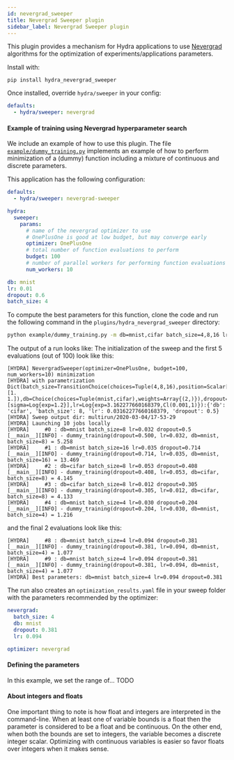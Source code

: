 ```yaml
---
id: nevergrad_sweeper
title: Nevergrad Sweeper plugin
sidebar_label: Nevergrad Sweeper plugin
---
```


This plugin provides a mechanism for Hydra applications to use [Nevergrad](https://github.com/facebookresearch/nevergrad) algorithms for the optimization of experiments/applications parameters.

Install with:

```
pip install hydra_nevergrad_sweeper
```

Once installed, override `hydra/sweeper` in your config:

```yaml
defaults:
  - hydra/sweeper: nevergrad
```

#### Example of training using Nevergrad hyperparameter search

We include an example of how to use this plugin. The file [`example/dummy_training.py`](plugins/hydra_nevergrad_sweeper/example/dummy_training.py) implements an example of how to perform minimization of a (dummy) function including a mixture of continuous and discrete parameters. 


This application has the following configuration:
```yaml
defaults:
  - hydra/sweeper: nevergrad-sweeper

hydra:
  sweeper:
    params:
      # name of the nevergrad optimizer to use
      # OnePlusOne is good at low budget, but may converge early
      optimizer: OnePlusOne
      # total number of function evaluations to perform
      budget: 100
      # number of parallel workers for performing function evaluations
      num_workers: 10

db: mnist
lr: 0.01
dropout: 0.6
batch_size: 4
```

To compute the best parameters for this function, clone the code and run the following command in the `plugins/hydra_nevergrad_sweeper` directory:

```bash
python example/dummy_training.py -m db=mnist,cifar batch_size=4,8,16 lr='Log(a_min=0.001,a_max=1.0)' dropout=0.0:1.0
```

The output of a run looks like:
The initialization of the sweep and the first 5 evaluations (out of 100) look like this:

```text
[HYDRA] NevergradSweeper(optimizer=OnePlusOne, budget=100, num_workers=10) minimization
[HYDRA] with parametrization Dict(batch_size=TransitionChoice(choices=Tuple(4,8,16),position=Scalar[sigma=Log{exp=1.2}],transitions=[1. 1.]),db=Choice(choices=Tuple(mnist,cifar),weights=Array{(2,)}),dropout=Scalar{Cl(0,1)}[sigma=Log{exp=1.2}],lr=Log{exp=3.162277660168379,Cl(0.001,1)}):{'db': 'cifar', 'batch_size': 8, 'lr': 0.03162277660168379, 'dropout': 0.5}
[HYDRA] Sweep output dir: multirun/2020-03-04/17-53-29
[HYDRA] Launching 10 jobs locally
[HYDRA] 	#0 : db=mnist batch_size=8 lr=0.032 dropout=0.5
[__main__][INFO] - dummy_training(dropout=0.500, lr=0.032, db=mnist, batch_size=8) = 5.258
[HYDRA] 	#1 : db=mnist batch_size=16 lr=0.035 dropout=0.714
[__main__][INFO] - dummy_training(dropout=0.714, lr=0.035, db=mnist, batch_size=16) = 13.469
[HYDRA] 	#2 : db=cifar batch_size=8 lr=0.053 dropout=0.408
[__main__][INFO] - dummy_training(dropout=0.408, lr=0.053, db=cifar, batch_size=8) = 4.145
[HYDRA] 	#3 : db=cifar batch_size=8 lr=0.012 dropout=0.305
[__main__][INFO] - dummy_training(dropout=0.305, lr=0.012, db=cifar, batch_size=8) = 4.133
[HYDRA] 	#4 : db=mnist batch_size=4 lr=0.030 dropout=0.204
[__main__][INFO] - dummy_training(dropout=0.204, lr=0.030, db=mnist, batch_size=4) = 1.216
```


and the final 2 evaluations look like this:
```text
[HYDRA] 	#8 : db=mnist batch_size=4 lr=0.094 dropout=0.381
[__main__][INFO] - dummy_training(dropout=0.381, lr=0.094, db=mnist, batch_size=4) = 1.077
[HYDRA] 	#9 : db=mnist batch_size=4 lr=0.094 dropout=0.381
[__main__][INFO] - dummy_training(dropout=0.381, lr=0.094, db=mnist, batch_size=4) = 1.077
[HYDRA] Best parameters: db=mnist batch_size=4 lr=0.094 dropout=0.381
```


The run also creates an `optimization_results.yaml` file in your sweep folder with the parameters recommended by the optimizer:
```yaml
nevergrad:
  batch_size: 4
  db: mnist
  dropout: 0.381
  lr: 0.094

optimizer: nevergrad
```

#### Defining the parameters

In this example, we set the range of... TODO


#### About integers and floats

One important thing to note is how float and integers are interpreted in the command-line. When at least one of variable bounds is a float then the parameter is considered to be a float and be continuous. On the other end, when both the bounds are set to integers, the variable becomes a discrete integer scalar. Optimizing with continuous variables is easier so favor floats over integers when it makes sense.
